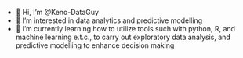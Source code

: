 - 👋 Hi, I’m @Keno-DataGuy
- 👀 I’m interested in data analytics and predictive modelling
- 🌱 I’m currently learning how to utilize tools such with python, R, and machine learning e.t.c., to carry out exploratory data analysis, and predictive modelling to enhance decision making


<!---
Keno-DataGuy/Keno-DataGuy is a ✨ special ✨ repository because its `README.md` (this file) appears on your GitHub profile.
You can click the Preview link to take a look at your changes.
--->
